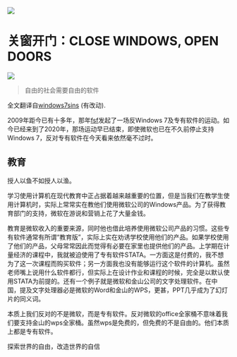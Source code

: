 ![](http://static.fsf.org/fsforg/graphics/windows-infographic_long.png)
# 关窗开门：CLOSE WINDOWS, OPEN DOORS

![](https://static.fsf.org/nosvn/images/badges/fsfs_icons_beige-bg.png)
> 自由的社会需要自由的软件

全文翻译自[windows7sins](http://en.windows7sins.org/) (有改动).

2009年距今已有十多年，那年[fsf](https://www.fsf.org/)发起了一场反Windows 7及专有软件的运动。如今已经来到了2020年，那场运动早已结束，即使微软也已在不久前停止支持Windows 7，反对专有软件在今天看来依然毫不过时。

## 教育
授人以鱼不如授人以渔。

学习使用计算机在现代教育中正占据着越来越重要的位置，但是当我们在教学生使用计算机时，实际上常常实在教他们使用微软公司的Windows产品。为了获得教育部门的支持，微软在游说和营销上花了大量金钱。

教育是微软收入的重要来源，同时他也借此培养使用微软公司产品的习惯。这些专有软件通常有所谓“教育版”，实际上实在劝诱学校使用他们的产品。如果学校使用了他们的产品，父母常常因此而觉得有必要在家里也提供他们的产品。上学期在计量经济的课程中，我就被迫使用了专有软件STATA。一方面这是付费的，我不想为了这一次课程而购买软件；另一方面我也没有能够运行这个软件的计算机。虽然老师嘴上说用什么软件都行，但实际上在设计作业和课程的时候，完全是以默认使用STATA为前提的。还有一个例子就是微软和金山公司的文字处理软件。在中国，提及文字处理器必是微软的Word和金山的WPS，更甚，PPT几乎成为了幻灯片的同义词。

本质上我们反对的不是微软，而是专有软件。反对微软的office全家桶不意味着我们要支持金山的wps全家桶。虽然wps是免费的，但免费的不是自由的。他们本质上都是专有软件。

探索世界的自由，改造世界的自信
